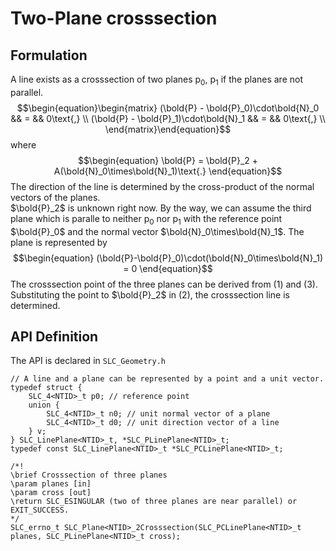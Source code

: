 # Two-Plane crosssection
## Formulation
A line exists as a crosssection of two planes p<sub>0</sub>, p<sub>1</sub> if the planes are not parallel.
$$\begin{equation}\begin{matrix}
(\bold{P} - \bold{P}_0)\cdot\bold{N}_0 && = && 0\text{,} \\
(\bold{P} - \bold{P}_1)\cdot\bold{N}_1 && = && 0\text{,} \\
\end{matrix}\end{equation}$$
where
$$\begin{equation}
\bold{P} = \bold{P}_2 + A(\bold{N}_0\times\bold{N}_1)\text{.}
\end{equation}$$
The direction of the line is determined by the cross-product of the normal vectors of the planes.  
$\bold{P}_2$ is unknown right now.
By the way, we can assume the third plane which is paralle to neither p<sub>0</sub> nor p<sub>1</sub>
with the reference point $\bold{P}_0$ and the normal vector $\bold{N}_0\times\bold{N}_1$.
The plane is represented by
$$\begin{equation}
(\bold{P}-\bold{P}_0)\cdot(\bold{N}_0\times\bold{N}_1) = 0
\end{equation}$$
The crosssection point of the three planes can be derived from (1) and (3).
Substituting the point to $\bold{P}_2$ in (2), the crosssection line is determined.

## API Definition
The API is declared in `SLC_Geometry.h`
```
// A line and a plane can be represented by a point and a unit vector.
typedef struct {
    SLC_4<NTID>_t p0; // reference point
    union {
        SLC_4<NTID>_t n0; // unit normal vector of a plane
        SLC_4<NTID>_t d0; // unit direction vector of a line
    } v;
} SLC_LinePlane<NTID>_t, *SLC_PLinePlane<NTID>_t;
typedef const SLC_LinePlane<NTID>_t *SLC_PCLinePlane<NTID>_t;

/*!
\brief Crosssection of three planes
\param planes [in]
\param cross [out]
\return SLC_ESINGULAR (two of three planes are near parallel) or EXIT_SUCCESS.
*/
SLC_errno_t SLC_Plane<NTID>_2Crosssection(SLC_PCLinePlane<NTID>_t planes, SLC_PLinePlane<NTID>_t cross);
```